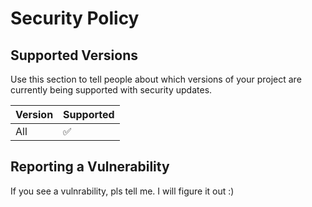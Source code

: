 # Security Policy

## Supported Versions

Use this section to tell people about which versions of your project are
currently being supported with security updates.

| Version   | Supported          |
| -------   | ------------------ |
| All       | :white_check_mark: |


## Reporting a Vulnerability
If you see a vulnrability, pls tell me.
I will figure it out :)
